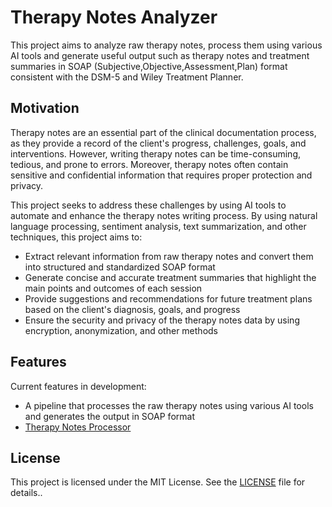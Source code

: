 # Therapy Notes Analyzer

This project aims to analyze raw therapy notes, process them using various AI tools and generate useful output such as therapy notes and treatment summaries in SOAP (Subjective,Objective,Assessment,Plan) format consistent with the DSM-5 and Wiley Treatment Planner.

## Motivation

Therapy notes are an essential part of the clinical documentation process, as they provide a record of the client's progress, challenges, goals, and interventions. However, writing therapy notes can be time-consuming, tedious, and prone to errors. Moreover, therapy notes often contain sensitive and confidential information that requires proper protection and privacy.

This project seeks to address these challenges by using AI tools to automate and enhance the therapy notes writing process. By using natural language processing, sentiment analysis, text summarization, and other techniques, this project aims to:

- Extract relevant information from raw therapy notes and convert them into structured and standardized SOAP format
- Generate concise and accurate treatment summaries that highlight the main points and outcomes of each session
- Provide suggestions and recommendations for future treatment plans based on the client's diagnosis, goals, and progress
- Ensure the security and privacy of the therapy notes data by using encryption, anonymization, and other methods

## Features

Current features in development:

- A pipeline that processes the raw therapy notes using various AI tools and generates the output in SOAP format
- [Therapy Notes Processor](https://github.com/swarmrouter/therapy_note_processor/blob/9fc7a3e0cd224436927d7b75009b986c7a4d4691/scripts/therapyNoteProcessorPyREADME.md)

## License

This project is licensed under the MIT License. See the [LICENSE](https://github.com/swarmrouter/therapy_note_processor/blob/main/LICENSE.md) file for details..
